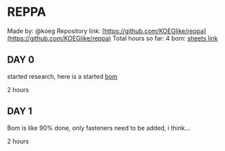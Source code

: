 # REPPA

Made by: @koeg
Repository link: [https://github.com/KOEGlike/reppa](https://github.com/KOEGlike/reppa)
Total hours so far: 4
bom: [sheets link](https://docs.google.com/spreadsheets/d/1rkU0w233xkNrihXBdKuST9gfphjGLblNMpLj02sFlFU/edit?usp=drivesdk)

## DAY 0

started research, here is a started [bom](https://docs.google.com/spreadsheets/d/1rkU0w233xkNrihXBdKuST9gfphjGLblNMpLj02sFlFU/edit?usp=drivesdk)

2 hours

## DAY 1

Bom is like 90% done, only fasteners need to be added, i think...

2 hours
